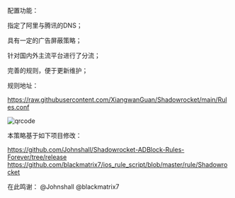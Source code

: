 
配置功能：

指定了阿里与腾讯的DNS；

具有一定的广告屏蔽策略；

针对国内外主流平台进行了分流；

完善的规则，便于更新维护；


规则地址：

https://raw.githubusercontent.com/XiangwanGuan/Shadowrocket/main/Rules.conf

![qrcode](https://github.com/user-attachments/assets/faf02085-0828-430c-8509-fb09ffb7287f)


本策略基于如下项目修改：

https://github.com/Johnshall/Shadowrocket-ADBlock-Rules-Forever/tree/release
https://github.com/blackmatrix7/ios_rule_script/blob/master/rule/Shadowrocket

在此鸣谢：
@Johnshall @blackmatrix7
